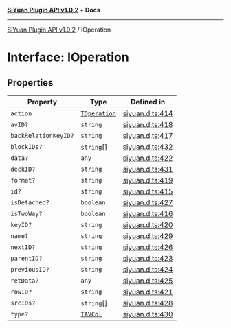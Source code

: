 [**SiYuan Plugin API v1.0.2**](../README.md) • **Docs**

---

[SiYuan Plugin API v1.0.2](../README.md) / IOperation

# Interface: IOperation

## Properties

| Property             | Type                                          | Defined in                                                                         |
| -------------------- | --------------------------------------------- | ---------------------------------------------------------------------------------- |
| `action`             | [`TOperation`](../type-aliases/TOperation.md) | [siyuan.d.ts:414](https://github.com/siyuan-note/petal/tree/main/siyuan.d.ts#L414) |
| `avID?`              | `string`                                      | [siyuan.d.ts:418](https://github.com/siyuan-note/petal/tree/main/siyuan.d.ts#L418) |
| `backRelationKeyID?` | `string`                                      | [siyuan.d.ts:417](https://github.com/siyuan-note/petal/tree/main/siyuan.d.ts#L417) |
| `blockIDs?`          | `string`[]                                    | [siyuan.d.ts:432](https://github.com/siyuan-note/petal/tree/main/siyuan.d.ts#L432) |
| `data?`              | `any`                                         | [siyuan.d.ts:422](https://github.com/siyuan-note/petal/tree/main/siyuan.d.ts#L422) |
| `deckID?`            | `string`                                      | [siyuan.d.ts:431](https://github.com/siyuan-note/petal/tree/main/siyuan.d.ts#L431) |
| `format?`            | `string`                                      | [siyuan.d.ts:419](https://github.com/siyuan-note/petal/tree/main/siyuan.d.ts#L419) |
| `id?`                | `string`                                      | [siyuan.d.ts:415](https://github.com/siyuan-note/petal/tree/main/siyuan.d.ts#L415) |
| `isDetached?`        | `boolean`                                     | [siyuan.d.ts:427](https://github.com/siyuan-note/petal/tree/main/siyuan.d.ts#L427) |
| `isTwoWay?`          | `boolean`                                     | [siyuan.d.ts:416](https://github.com/siyuan-note/petal/tree/main/siyuan.d.ts#L416) |
| `keyID?`             | `string`                                      | [siyuan.d.ts:420](https://github.com/siyuan-note/petal/tree/main/siyuan.d.ts#L420) |
| `name?`              | `string`                                      | [siyuan.d.ts:429](https://github.com/siyuan-note/petal/tree/main/siyuan.d.ts#L429) |
| `nextID?`            | `string`                                      | [siyuan.d.ts:426](https://github.com/siyuan-note/petal/tree/main/siyuan.d.ts#L426) |
| `parentID?`          | `string`                                      | [siyuan.d.ts:423](https://github.com/siyuan-note/petal/tree/main/siyuan.d.ts#L423) |
| `previousID?`        | `string`                                      | [siyuan.d.ts:424](https://github.com/siyuan-note/petal/tree/main/siyuan.d.ts#L424) |
| `retData?`           | `any`                                         | [siyuan.d.ts:425](https://github.com/siyuan-note/petal/tree/main/siyuan.d.ts#L425) |
| `rowID?`             | `string`                                      | [siyuan.d.ts:421](https://github.com/siyuan-note/petal/tree/main/siyuan.d.ts#L421) |
| `srcIDs?`            | `string`[]                                    | [siyuan.d.ts:428](https://github.com/siyuan-note/petal/tree/main/siyuan.d.ts#L428) |
| `type?`              | [`TAVCol`](../type-aliases/TAVCol.md)         | [siyuan.d.ts:430](https://github.com/siyuan-note/petal/tree/main/siyuan.d.ts#L430) |
